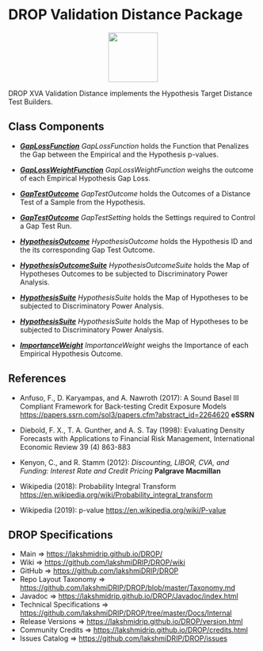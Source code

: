 # DROP Validation Distance Package

<p align="center"><img src="https://github.com/lakshmiDRIP/DROP/blob/master/DRIP_Logo.gif?raw=true" width="100"></p>

DROP XVA Validation Distance implements the Hypothesis Target Distance Test Builders.


## Class Components

 * [***GapLossFunction***](https://github.com/lakshmiDRIP/DROP/tree/master/src/main/java/org/drip/validation/distance/GapLossFunction.java)
 <i>GapLossFunction</i> holds the Function that Penalizes the Gap between the Empirical and the Hypothesis p-values.

 * [***GapLossWeightFunction***](https://github.com/lakshmiDRIP/DROP/tree/master/src/main/java/org/drip/validation/distance/GapLossWeightFunction.java)
 <i>GapLossWeightFunction</i> weighs the outcome of each Empirical Hypothesis Gap Loss.

 * [***GapTestOutcome***](https://github.com/lakshmiDRIP/DROP/tree/master/src/main/java/org/drip/validation/distance/GapTestOutcome.java)
 <i>GapTestOutcome</i> holds the Outcomes of a Distance Test of a Sample from the Hypothesis.

 * [***GapTestOutcome***](https://github.com/lakshmiDRIP/DROP/tree/master/src/main/java/org/drip/validation/distance/GapTestOutcome.java)
 <i>GapTestSetting</i> holds the Settings required to Control a Gap Test Run.

 * [***HypothesisOutcome***](https://github.com/lakshmiDRIP/DROP/tree/master/src/main/java/org/drip/validation/distance/HypothesisOutcome.java)
 <i>HypothesisOutcome</i> holds the Hypothesis ID and the its corresponding Gap Test Outcome.

 * [***HypothesisOutcomeSuite***](https://github.com/lakshmiDRIP/DROP/tree/master/src/main/java/org/drip/validation/distance/HypothesisOutcomeSuite.java)
 <i>HypothesisOutcomeSuite</i> holds the Map of Hypotheses Outcomes to be subjected to Discriminatory Power Analysis.

 * [***HypothesisSuite***](https://github.com/lakshmiDRIP/DROP/tree/master/src/main/java/org/drip/validation/distance/HypothesisSuite.java)
 <i>HypothesisSuite</i> holds the Map of Hypotheses to be subjected to Discriminatory Power Analysis.

 * [***HypothesisSuite***](https://github.com/lakshmiDRIP/DROP/tree/master/src/main/java/org/drip/validation/distance/HypothesisSuite.java)
 <i>HypothesisSuite</i> holds the Map of Hypotheses to be subjected to Discriminatory Power Analysis.

 * [***ImportanceWeight***](https://github.com/lakshmiDRIP/DROP/tree/master/src/main/java/org/drip/validation/distance/ImportanceWeight.java)
 <i>ImportanceWeight</i> weighs the Importance of each Empirical Hypothesis Outcome.


## References

 * Anfuso, F., D. Karyampas, and A. Nawroth (2017): A Sound Basel III Compliant Framework for Back-testing Credit Exposure Models https://papers.ssrn.com/sol3/papers.cfm?abstract_id=2264620 <b>eSSRN</b>

 * Diebold, F. X., T. A. Gunther, and A. S. Tay (1998): Evaluating Density Forecasts with Applications to Financial Risk Management, International Economic Review 39 (4) 863-883

 * Kenyon, C., and R. Stamm (2012): <i>Discounting, LIBOR, CVA, and Funding: Interest Rate and Credit Pricing</i> <b>Palgrave Macmillan</b>

 * Wikipedia (2018): Probability Integral Transform https://en.wikipedia.org/wiki/Probability_integral_transform

 * Wikipedia (2019): p-value https://en.wikipedia.org/wiki/P-value


## DROP Specifications

 * Main                     => https://lakshmidrip.github.io/DROP/
 * Wiki                     => https://github.com/lakshmiDRIP/DROP/wiki
 * GitHub                   => https://github.com/lakshmiDRIP/DROP
 * Repo Layout Taxonomy     => https://github.com/lakshmiDRIP/DROP/blob/master/Taxonomy.md
 * Javadoc                  => https://lakshmidrip.github.io/DROP/Javadoc/index.html
 * Technical Specifications => https://github.com/lakshmiDRIP/DROP/tree/master/Docs/Internal
 * Release Versions         => https://lakshmidrip.github.io/DROP/version.html
 * Community Credits        => https://lakshmidrip.github.io/DROP/credits.html
 * Issues Catalog           => https://github.com/lakshmiDRIP/DROP/issues

